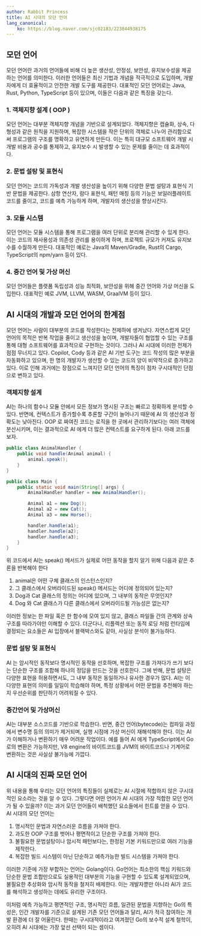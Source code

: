 ```yaml
---
author: Rabbit Princess
title: AI 시대의 모던 언어
lang_canonical:
    ko: https://blog.naver.com/sjc02183/223844938175
---
```


## 모던 언어

모던 언어란 과거의 언어들에 비해 더 높은 생산성, 안정성, 보안성, 유지보수성을 제공하는 언어를 의미한다. 이러한 언어들은 최신 기법과 개념을 적극적으로 도입하며, 개발자에게 더 효율적이고 안전한 개발 도구를 제공한다. 대표적인 모던 언어로는 Java, Rust, Python, TypeScript 등이 있으며, 이들은 다음과 같은 특징을 갖는다.

### 1. 객체지향 설계 ( OOP )

모던 언어는 대부분 객체지향 개념을 기반으로 설계되었다. 객체지향은 캡슐화, 상속, 다형성과 같은 원칙을 지원하며, 복잡한 시스템을 작은 단위의 객체로 나누어 관리함으로써 프로그램의 구조를 명확하고 유연하게 만든다. 이는 특히 대규모 소프트웨어 개발 시 개발 비용과 공수를 통제하고, 유지보수 시 발생할 수 있는 문제를 줄이는 데 효과적이다.

### 2. 문법 설탕 및 표현식

모던 언어는 코드의 가독성과 개발 생산성을 높이기 위해 다양한 문법 설탕과 표현식 기반 문법을 제공한다. 삼항 연산자, 람다 표현식, 패턴 매칭 등의 기능은 보일러플레이트 코드를 줄이고, 코드를 예측 가능하게 하며, 개발자의 생산성을 향상시킨다.

### 3. 모듈 시스템

모던 언어는 모듈 시스템을 통해 프로그램을 여러 단위로 분리해 관리할 수 있게 한다. 이는 코드의 재사용성과 의존성 관리를 용이하게 하며, 프로젝트 규모가 커져도 유지보수를 수월하게 만든다. 대표적인 예로는 Java의 Maven/Gradle, Rust의 Cargo, TypeScript의 npm/yarn 등이 있다.

### 4. 중간 언어 및 가상 머신

모던 언어들은 플랫폼 독립성과 성능 최적화, 보안성을 위해 중간 언어와 가상 머신을 도입한다. 대표적인 예로 JVM, LLVM, WASM, GraalVM 등이 있다.

## AI 시대의 개발과 모던 언어의 한계점

모던 언어는 사람이 대부분의 코드를 작성한다는 전제하에 생겨났다. 자연스럽게 모던 언어의 목적은 반복 작업을 줄이고 생산성을 높이며, 개발자들이 협업할 수 있는 구조를 통해 대형 소프트웨어를 효과적으로 구현하는 것이다. 그러나 AI 시대에 이러한 전제가 점점 무너지고 있다. Copilot, Cody 등과 같은 AI 기반 도구는 코드 작성의 많은 부분을 자동화하고 있으며, 한 명의 개발자가 생산할 수 있는 코드의 양이 비약적으로 증가하고 있다. 이로 인해 과거에는 장점으로 느껴지던 모던 언어의 특징이 점차 구시대적인 단점으로 변하고 있다.

### 객체지향 설계

AI는 하나의 함수나 모듈 안에서 모든 정보가 명시된 구조는 빠르고 정확하게 분석할 수 있다. 반면에, 컨텍스트가 증가할수록 추론할 구간이 늘어나기 때문에 AI 의 생산성과 정확도는 낮아진다. OOP 로 짜여진 코드는 로직을 한 곳에서 관리하기보다는 여러 객체에 분산시키며, 이는 결과적으로 AI 에게 더 많은 컨텍스트를 요구하게 된다. 아래 코드를 보자.

```java
public class AnimalHandler {
    public void handle(Animal animal) {
        animal.speak();
    }
}

public class Main {
    public static void main(String[] args) {
        AnimalHandler handler = new AnimalHandler();

        Animal a1 = new Dog();
        Animal a2 = new Cat();
        Animal a3 = new Horse();

        handler.handle(a1);
        handler.handle(a2);
        handler.handle(a3);
    }
}
```

위 코드에서 AI는 speak() 메서드가 실제로 어떤 동작을 할지 알기 위해 다음과 같은 추론을 반복해야 한다

1. animal은 어떤 구체 클래스의 인스턴스인지?
2. 그 클래스에서 오버라이드된 speak() 메서드는 어디에 정의되어 있는지?
3. Dog과 Cat 클래스의 정의는 어디에 있으며, 그 내부의 동작은 무엇인지?
4. Dog 와 Cat 클래스가 다른 클래스에서 오버라이드될 가능성은 없는지?

이러한 정보는 한 파일 혹은 한 함수에 모여 있지 않고, 클래스 파일들 간의 관계와 상속 구조를 따라가야만 이해할 수 있다. 더군다나, 리플렉션 또는 동적 로딩 처럼 런타임에 결정되는 요소들은 AI 입장에서 블랙박스와도 같아, 사실상 분석이 불가능하다.

### 문법 설탕 및 표현식

AI 는 암시적인 동작보다 명시적인 동작을 선호하며, 복잡한 구조를 가져다가 쓰기 보다는 단순한 구조를 조합해 하나의 정답을 만드는 것을 선호한다. 그에 반해, 문법 설탕은 다양한 표현을 허용하면서도, 그 내부 동작은 동일하거나 유사한 경우가 많다. AI는 이 다양한 표현의 의미를 일일이 학습해야 하며, 특정 상황에서 어떤 문법을 추천해야 하는지 우선순위를 판단하기 어려워질 수 있다.

### 중간언어 및 가상머신

AI는 대부분 소스코드를 기반으로 학습한다. 반면, 중간 언어(bytecode)는 컴파일 과정에서 변수명 등의 의미가 제거되며, 실행 시점에 가상 머신이 재해석해야 한다. 이는 AI가 이해하거나 변환하기 매우 어려운 작업이다. 예를 들어 AI 에게 TypeScript에서 Go로의 변환은 가능하지만, V8 engine의 바이트코드를 JVM의 바이트코드나 기계어로 변환하는 것은 사실상 불가능에 가깝다.

## AI 시대의 진짜 모던 언어

위 내용을 통해 우리는 모던 언어의 특징들이 실제로는 AI 시절에 적합하지 않은 구시대적인 요소라는 것을 알 수 있다. 그렇다면 어떤 언어가 AI 시대의 가장 적합한 모던 언어가 될 수 있을까? 이는 과거 모던 언어들이 배척했던 요소들에서 힌트를 얻을 수 있다. AI 시대의 모던 언어는

1. 명시적인 문법과 자연스러운 흐름을 가져야 한다.
2. 과도한 OOP 구조를 벗어나 평면적이고 단순한 구조를 가져야 한다.
3. 불필요한 문법설탕이나 암시적 패턴보다는, 한정된 기본 키워드만으로 여러 기능을 제작한다.
4. 복잡한 빌드 시스템이 아닌 단순하고 예측가능한 빌드 시스템을 가져야 한다.

이러한 기준에 가장 부합하는 언어는 Golang이다. Go언어는 최소한의 핵심 키워드와 단순한 문법 조합만으로도 실용적인 대부분의 기능을 구현할 수 있도록 설계되었으며, 불필요한 추상화와 암시적 동작을 철저히 배제한다. 이는 개발자뿐만 아니라 AI가 코드를 해석하고 생성하는 데에도 유리한 구조이다.

이처럼 예측 가능하고 평면적인 구조, 명시적인 흐름, 일관된 문법을 지향하는 Go의 특성은, 인간 개발자를 기준으로 설계된 기존 모던 언어들과 달리, AI가 적극 참여하는 개발 환경에 더 잘 어울린다. 한때는 구시대적이라고 여겨졌던 Go의 보수적 설계 철학이, 오히려 AI 시대에는 가장 앞선 선택이 되는 셈이다.
